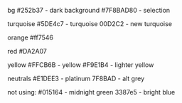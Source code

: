bg
#252b37 - dark background
#7F8BAD80 - selection

turquoise
#5DE4c7 -  turquoise
00D2C2 - new turquoise

orange
#ff7546

red
#DA2A07

yellow
#FFCB6B - yellow
#F9E1B4 - lighter yellow    

neutrals
#E1DEE3 - platinum
7F8BAD - alt grey

not using: 
#015164 - midnight green
3387e5 - bright blue